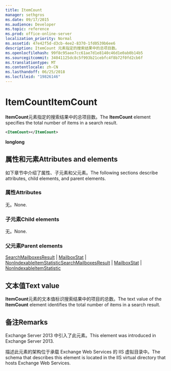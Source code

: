 ```yaml
---
title: ItemCount
manager: sethgros
ms.date: 09/17/2015
ms.audience: Developer
ms.topic: reference
ms.prod: office-online-server
localization_priority: Normal
ms.assetid: 47e42f5d-d3cb-4ee2-8370-1fd0539b6ee6
description: ItemCount 元素指定的搜索结果中的总项目数。
ms.openlocfilehash: 99f8c95aee7cc61ae7d1e8140c46d1e0ab0b14b5
ms.sourcegitcommit: 34041125dc8c5f993b21cebfc4f8b72f0fd2cb6f
ms.translationtype: MT
ms.contentlocale: zh-CN
ms.lasthandoff: 06/25/2018
ms.locfileid: "19826146"
---
```

# <a name="itemcount"></a><span data-ttu-id="20a4c-103">ItemCount</span><span class="sxs-lookup"><span data-stu-id="20a4c-103">ItemCount</span></span>

<span data-ttu-id="20a4c-104">**ItemCount**元素指定的搜索结果中的总项目数。</span><span class="sxs-lookup"><span data-stu-id="20a4c-104">The **ItemCount** element specifies the total number of items in a search result.</span></span> 
  
```XML
<ItemCount></ItemCount>
```

 <span data-ttu-id="20a4c-105">**long**</span><span class="sxs-lookup"><span data-stu-id="20a4c-105">**long**</span></span>
## <a name="attributes-and-elements"></a><span data-ttu-id="20a4c-106">属性和元素</span><span class="sxs-lookup"><span data-stu-id="20a4c-106">Attributes and elements</span></span>

<span data-ttu-id="20a4c-107">如下章节中介绍了属性、子元素和父元素。</span><span class="sxs-lookup"><span data-stu-id="20a4c-107">The following sections describe attributes, child elements, and parent elements.</span></span>
  
### <a name="attributes"></a><span data-ttu-id="20a4c-108">属性</span><span class="sxs-lookup"><span data-stu-id="20a4c-108">Attributes</span></span>

<span data-ttu-id="20a4c-109">无。</span><span class="sxs-lookup"><span data-stu-id="20a4c-109">None.</span></span>
  
### <a name="child-elements"></a><span data-ttu-id="20a4c-110">子元素</span><span class="sxs-lookup"><span data-stu-id="20a4c-110">Child elements</span></span>

<span data-ttu-id="20a4c-111">无。</span><span class="sxs-lookup"><span data-stu-id="20a4c-111">None.</span></span>
  
### <a name="parent-elements"></a><span data-ttu-id="20a4c-112">父元素</span><span class="sxs-lookup"><span data-stu-id="20a4c-112">Parent elements</span></span>

<span data-ttu-id="20a4c-113">[SearchMailboxesResult](searchmailboxesresult.md) | [MailboxStat](mailboxstat.md) | [NonIndexableItemStatistic](nonindexableitemstatistic.md)</span><span class="sxs-lookup"><span data-stu-id="20a4c-113">[SearchMailboxesResult](searchmailboxesresult.md) | [MailboxStat](mailboxstat.md) | [NonIndexableItemStatistic](nonindexableitemstatistic.md)</span></span>
  
## <a name="text-value"></a><span data-ttu-id="20a4c-114">文本值</span><span class="sxs-lookup"><span data-stu-id="20a4c-114">Text value</span></span>

<span data-ttu-id="20a4c-115">**ItemCount**元素的文本值标识搜索结果中的项目的总数。</span><span class="sxs-lookup"><span data-stu-id="20a4c-115">The text value of the **ItemCount** element identifies the total number of items in a search result.</span></span> 
  
## <a name="remarks"></a><span data-ttu-id="20a4c-116">备注</span><span class="sxs-lookup"><span data-stu-id="20a4c-116">Remarks</span></span>

<span data-ttu-id="20a4c-117">Exchange Server 2013 中引入了此元素。</span><span class="sxs-lookup"><span data-stu-id="20a4c-117">This element was introduced in Exchange Server 2013.</span></span>
  
<span data-ttu-id="20a4c-118">描述此元素的架构位于承载 Exchange Web Services 的 IIS 虚拟目录中。</span><span class="sxs-lookup"><span data-stu-id="20a4c-118">The schema that describes this element is located in the IIS virtual directory that hosts Exchange Web Services.</span></span>
  

